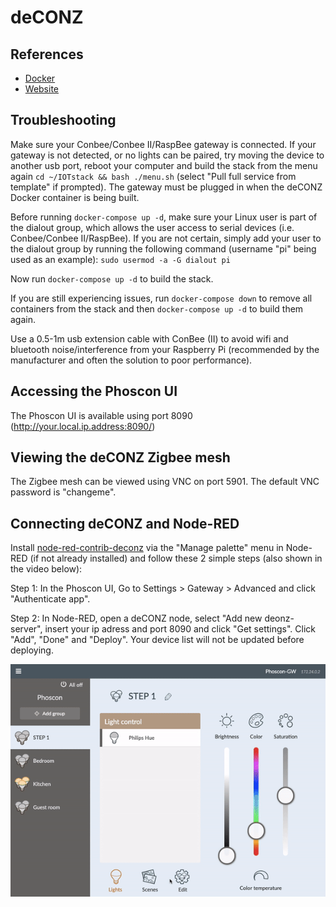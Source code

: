 # deCONZ
## References
- [Docker](https://hub.docker.com/r/marthoc/deconz)
- [Website](https://github.com/dresden-elektronik/deconz-rest-plugin/blob/master/README.md)

## Troubleshooting
Make sure your Conbee/Conbee II/RaspBee gateway is connected. If your gateway is not detected, or no lights can be paired, try moving the device to another usb port, reboot your computer and build the stack from the menu again `cd ~/IOTstack && bash ./menu.sh` (select "Pull full service from template" if prompted). The gateway must be plugged in when the deCONZ Docker container is being built.

Before running `docker-compose up -d`, make sure your Linux user is part of the dialout group, which allows the user access to serial devices (i.e. Conbee/Conbee II/RaspBee). If you are not certain, simply add your user to the dialout group by running the following command (username "pi" being used as an example): `sudo usermod -a -G dialout pi`

Now run `docker-compose up -d` to build the stack.

If you are still experiencing issues, run `docker-compose down` to remove all containers from the stack and then `docker-compose up -d` to build them again.

Use a 0.5-1m usb extension cable with ConBee (II) to avoid wifi and bluetooth noise/interference from your Raspberry Pi (recommended by the manufacturer and often the solution to poor performance).

## Accessing the Phoscon UI
The Phoscon UI is available using port 8090 (http://your.local.ip.address:8090/)

## Viewing the deCONZ Zigbee mesh
The Zigbee mesh can be viewed using VNC on port 5901. The default VNC password is "changeme".

## Connecting deCONZ and Node-RED
Install [node-red-contrib-deconz](https://flows.nodered.org/node/node-red-contrib-deconz) via the "Manage palette" menu in Node-RED (if not already installed) and follow these 2 simple steps (also shown in the video below):

Step 1: In the Phoscon UI, Go to Settings > Gateway > Advanced and click "Authenticate app".

Step 2: In Node-RED, open a deCONZ node, select "Add new deonz-server", insert your ip adress and port 8090 and click "Get settings".  Click "Add", "Done" and "Deploy". Your device list will not be updated before deploying.

![installing deCONZ](https://github.com/DIYtechie/resources/blob/master/images/Setup%20deCONZ%20in%20Node-RED.gif?raw=true)
